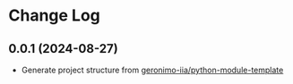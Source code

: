 # Change Log

## 0.0.1 (2024-08-27)

- Generate project structure from [geronimo-iia/python-module-template](https://github.com/geronimo-iia/python-module-template)
